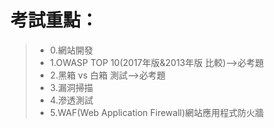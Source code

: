 # 考試重點：

>* 0.網站開發
>* 1.OWASP TOP 10(2017年版&2013年版 比較)-->必考題
>* 2.黑箱 vs 白箱 測試-->必考題
>* 3.漏洞掃描
>* 4.滲透測試
>* 5.WAF(Web Application Firewall)網站應用程式防火牆
